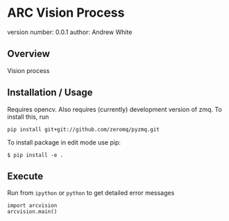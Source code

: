 ARC Vision Process
===============================

version number: 0.0.1
author: Andrew White

Overview
--------

Vision process

Installation / Usage
--------------------
Requires opencv. Also requires (currently) development version of zmq. To install this, run

    pip install git+git://github.com/zeromq/pyzmq.git

To install package in edit mode use pip:

    $ pip install -e .


Execute
----------------

Run from `ipython` or `python` to get detailed error messages

    import arcvision
    arcvision.main()
